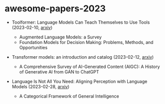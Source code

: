 # awesome-papers-2023
- Toolformer: Language Models Can Teach Themselves to Use Tools (2023-02-10, [arxiv](https://arxiv.org/pdf/2302.04761.pdf))
  - Augmented Language Models: a Survey
  - Foundation Models for Decision Making: Problems, Methods, and Opportunities

- Transformer models: an introduction and catalog (2023-02-12, [arxiv](https://arxiv.org/pdf/2302.07730.pdf))
  - A Comprehensive Survey of AI-Generated Content (AIGC): A History of Generative AI from GAN to ChatGPT

- Language Is Not All You Need: Aligning Perception with Language Models (2023-02-28, [arxiv](https://arxiv.org/pdf/2302.14045.pdf))
  - A Categorical Framework of General Intelligence
